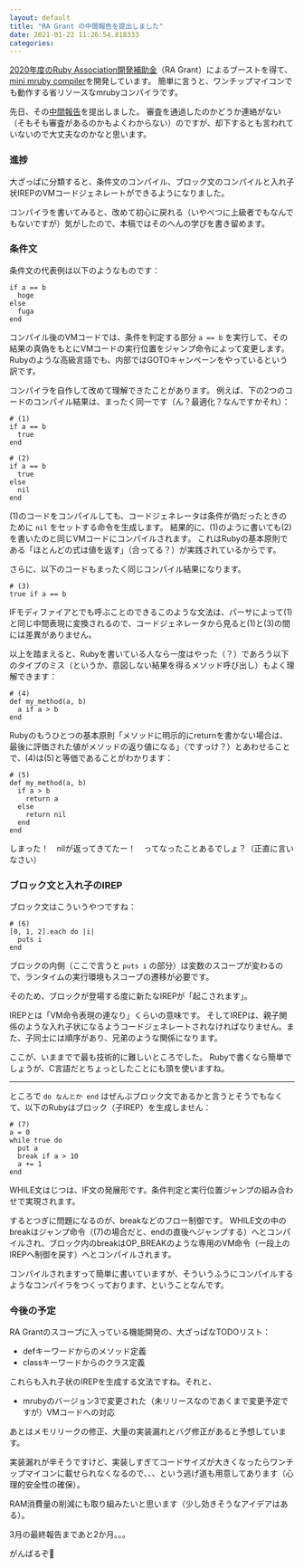 ```yaml
---
layout: default
title: "RA Grant の中間報告を提出しました"
date: 2021-01-22 11:26:54.818333
categories: 
---
```


[2020年度のRuby Association開発補助金](https://www.ruby.or.jp/ja/news/20201022)（RA Grant）によるブーストを得て、[mini mruby compiler](https://github.com/hasumikin/mmruby)を開発しています。
簡単に言うと、ワンチップマイコンでも動作する省リソースなmrubyコンパイラです。


先日、その[中間報告](https://github.com/hasumikin/mmruby/wiki/Interim-report-of-the-Grant-Program-2020-of-Ruby-Association)を提出しました。
審査を通過したのかどうか連絡がない（そもそも審査があるのかもよくわからない）のですが、却下するとも言われていないので大丈夫なのかなと思います。

### 進捗

大ざっぱに分類すると、条件文のコンパイル、ブロック文のコンパイルと入れ子状IREPのVMコードジェネレートができるようになりました。


コンパイラを書いてみると、改めて初心に戻れる（いやべつに上級者でもなんでもないですが）気がしたので、本稿ではそのへんの学びを書き留めます。

### 条件文

条件文の代表例は以下のようなものです：

```
if a == b
  hoge
else
  fuga
end
```

コンパイル後のVMコードでは、条件を判定する部分 `a == b` を実行して、その結果の真偽をもとにVMコードの実行位置をジャンプ命令によって変更します。
Rubyのような高級言語でも、内部ではGOTOキャンペーンをやっているという訳です。


コンパイラを自作して改めて理解できたことがあります。
例えば、下の2つのコードのコンパイル結果は、まったく同一です（ん？最適化？なんですかそれ）：

```
# (1)
if a == b
  true
end
```

```
# (2)
if a == b
  true
else
  nil
end
```

(1)のコードをコンパイルしても、コードジェネレータは条件が偽だったときのために `nil` をセットする命令を生成します。
結果的に、(1)のように書いても(2)を書いたのと同じVMコードにコンパイルされます。
これはRubyの基本原則である「ほとんどの式は値を返す」（合ってる？）が実践されているからです。


さらに、以下のコードもまったく同じコンパイル結果になります。

```
# (3)
true if a == b
```

IFモディファイアとでも呼ぶことのできるこのような文法は、パーサによって(1)と同じ中間表現に変換されるので、コードジェネレータから見ると(1)と(3)の間には差異がありません。


以上を踏まえると、Rubyを書いている人なら一度はやった（？）であろう以下のタイプのミス（というか、意図しない結果を得るメソッド呼び出し）もよく理解できます：

```
# (4)
def my_method(a, b)
  a if a > b
end
```

Rubyのもうひとつの基本原則「メソッドに明示的にreturnを書かない場合は、最後に評価された値がメソッドの返り値になる」（ですっけ？）とあわせることで、(4)は(5)と等価であることがわかります：

```
# (5)
def my_method(a, b)
  if a > b
    return a
  else
    return nil
  end
end
```

しまった！　nilが返ってきてたー！　ってなったことあるでしょ？（正直に言いなさい）

### ブロック文と入れ子のIREP

ブロック文はこういうやつですね：

```
# (6)
[0, 1, 2].each do |i|
  puts i
end
```

ブロックの内側（ここで言うと `puts i` の部分）は変数のスコープが変わるので、ランタイムの実行環境もスコープの遷移が必要です。

そのため、ブロックが登場する度に新たなIREPが「起こされます」。


IREPとは「VM命令表現の連なり」くらいの意味です。
そしてIREPは、親子関係のような入れ子状になるようコードジェネレートされなければなりません。また、子同士には順序があり、兄弟のような関係になります。

ここが、いままでで最も技術的に難しいところでした。
Rubyで書くなら簡単でしょうが、C言語だとちょっとしたことにも頭を使いますね。

-----

ところで `do なんとか end` はぜんぶブロック文であるかと言うとそうでもなくて、以下のRubyはブロック（子IREP）を生成しません：

```
# (7)
a = 0
while true do
  put a
  break if a > 10
  a += 1
end
```

WHILE文はじつは、IF文の発展形です。条件判定と実行位置ジャンプの組み合わせで実現されます。


するとつぎに問題になるのが、breakなどのフロー制御です。
WHILE文の中のbreakはジャンプ命令（(7)の場合だと、endの直後へジャンプする）へとコンパイルされ、ブロック内のbreakはOP_BREAKのような専用のVM命令（一段上のIREPへ制御を戻す）へとコンパイルされます。

コンパイルされますって簡単に書いていますが、そういうふうにコンパイルするようなコンパイラをつくっております、ということなんです。

### 今後の予定

RA Grantのスコープに入っている機能開発の、大ざっぱなTODOリスト：

- defキーワードからのメソッド定義
- classキーワードからのクラス定義

これらも入れ子状のIREPを生成する文法ですね。それと、

- mrubyのバージョン3で変更された（未リリースなのであくまで変更予定ですが）VMコードへの対応

あとはメモリリークの修正、大量の実装漏れとバグ修正があると予想しています。

実装漏れが辛そうですけど、実装しすぎてコードサイズが大きくなったらワンチップマイコンに載せられなくなるので、、、という逃げ道も用意してあります（心理的安全性の確保）。

RAM消費量の削減にも取り組みたいと思います（少し効きそうなアイデアはある）。


3月の最終報告まであと2か月。。。


がんばるぞ💪




